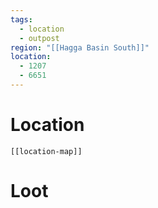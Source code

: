 ```yaml
---
tags:
  - location
  - outpost
region: "[[Hagga Basin South]]"
location:
  - 1207
  - 6651
---
```

# Location
```meta-bind-embed
[[location-map]]
```
# Loot
